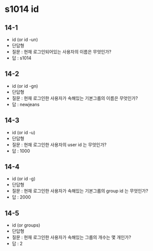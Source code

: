 # s1014 id
## 14-1
- id (or id -un)
- 단답형
- 질문 : 현재 로그인되어있는 사용자의 이름은 무엇인가?
- 답 : s1014
## 14-2
- id (or id -gn)
- 단답형
- 질문 : 현재 로그인한 사용자가 속해있는 기본그룹의 이름은 무엇인가?
- 답 : newjeans
## 14-3
- id (or id -u)
- 단답형
- 질문 : 현재 로그인한 사용자의 user id 는 무엇인가?
- 답 : 1000
## 14-4
- id (or id -g)
- 단답형
- 질문 : 현재 로그인한 사용자가 속해있는 기본그룹의 group id 는 무엇인가?
- 답 : 2000
## 14-5
- id (or groups)
- 단답형
- 질문 : 현재 로그인한 사용자가 속해있는 그룹의 개수는 몇 개인가?
- 답 : 2



